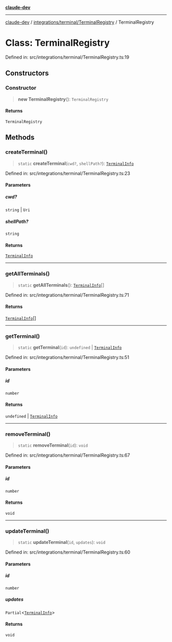 [**claude-dev**](../../../../README.md)

***

[claude-dev](../../../../README.md) / [integrations/terminal/TerminalRegistry](../README.md) / TerminalRegistry

# Class: TerminalRegistry

Defined in: src/integrations/terminal/TerminalRegistry.ts:19

## Constructors

### Constructor

> **new TerminalRegistry**(): `TerminalRegistry`

#### Returns

`TerminalRegistry`

## Methods

### createTerminal()

> `static` **createTerminal**(`cwd?`, `shellPath?`): [`TerminalInfo`](../interfaces/TerminalInfo.md)

Defined in: src/integrations/terminal/TerminalRegistry.ts:23

#### Parameters

##### cwd?

`string` | `Uri`

##### shellPath?

`string`

#### Returns

[`TerminalInfo`](../interfaces/TerminalInfo.md)

***

### getAllTerminals()

> `static` **getAllTerminals**(): [`TerminalInfo`](../interfaces/TerminalInfo.md)[]

Defined in: src/integrations/terminal/TerminalRegistry.ts:71

#### Returns

[`TerminalInfo`](../interfaces/TerminalInfo.md)[]

***

### getTerminal()

> `static` **getTerminal**(`id`): `undefined` \| [`TerminalInfo`](../interfaces/TerminalInfo.md)

Defined in: src/integrations/terminal/TerminalRegistry.ts:51

#### Parameters

##### id

`number`

#### Returns

`undefined` \| [`TerminalInfo`](../interfaces/TerminalInfo.md)

***

### removeTerminal()

> `static` **removeTerminal**(`id`): `void`

Defined in: src/integrations/terminal/TerminalRegistry.ts:67

#### Parameters

##### id

`number`

#### Returns

`void`

***

### updateTerminal()

> `static` **updateTerminal**(`id`, `updates`): `void`

Defined in: src/integrations/terminal/TerminalRegistry.ts:60

#### Parameters

##### id

`number`

##### updates

`Partial`\<[`TerminalInfo`](../interfaces/TerminalInfo.md)\>

#### Returns

`void`
